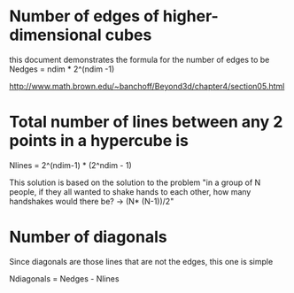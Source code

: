 # Number of edges of higher-dimensional cubes
this document demonstrates the formula for the number of edges to be Nedges = ndim * 2^(ndim -1)

http://www.math.brown.edu/~banchoff/Beyond3d/chapter4/section05.html


# Total number of lines between any 2 points in a hypercube is
Nlines = 2^(ndim-1) * (2^ndim - 1)    

This solution is based on the solution to the problem "in a group of N people, if they all wanted to shake hands to each other, how many handshakes would there be? -> (N* (N-1))/2"


# Number of diagonals
Since diagonals are those lines that are not the edges, this one is simple

Ndiagonals = Nedges - Nlines
